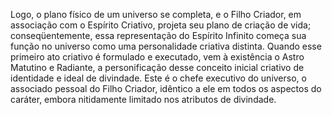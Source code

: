 ﻿Logo, o plano físico de um universo se completa, e o Filho Criador, em associação com o Espírito Criativo, projeta seu plano de criação de vida; conseqüentemente, essa representação do Espírito Infinito começa sua função no universo como uma personalidade criativa distinta. Quando esse primeiro ato criativo é formulado e executado, vem à existência o Astro Matutino e Radiante, a personificação desse conceito inicial criativo de identidade e ideal de divindade. Este é o chefe executivo do universo, o associado pessoal do Filho Criador, idêntico a ele em todos os aspectos do caráter, embora nitidamente limitado nos atributos de divindade.